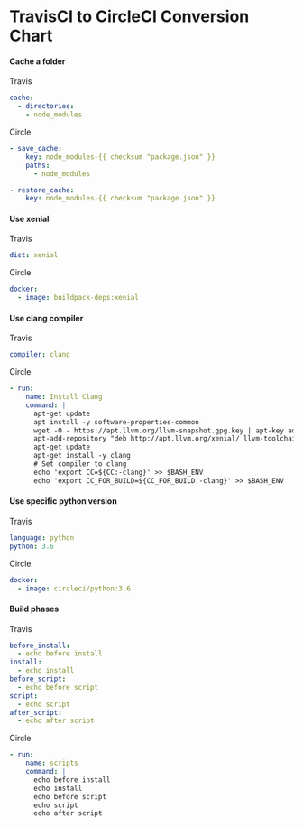 # TravisCI to CircleCI Conversion Chart

#### Cache a folder

Travis

```yaml
cache:  
  - directories:
    - node_modules
```

Circle

```yaml
- save_cache:
    key: node_modules-{{ checksum "package.json" }}
    paths:
      - node_modules

- restore_cache:
    key: node_modules-{{ checksum "package.json" }}
```

#### Use xenial

Travis

```yaml
dist: xenial
```

Circle

```yaml
docker:
  - image: buildpack-deps:xenial
```

#### Use clang compiler

Travis

```yaml
compiler: clang
```

Circle

```yaml
- run:
    name: Install Clang
    command: |
      apt-get update
      apt install -y software-properties-common
      wget -O - https://apt.llvm.org/llvm-snapshot.gpg.key | apt-key add -        
      apt-add-repository "deb http://apt.llvm.org/xenial/ llvm-toolchain-xenial main"
      apt-get update
      apt-get install -y clang
      # Set compiler to clang 
      echo 'export CC=${CC:-clang}' >> $BASH_ENV
      echo 'export CC_FOR_BUILD=${CC_FOR_BUILD:-clang}' >> $BASH_ENV
```

#### Use specific python version

Travis

```yaml
language: python      
python: 3.6
```

Circle

```yaml
docker:
  - image: circleci/python:3.6
```

#### Build phases

Travis

```yaml
before_install:
  - echo before install  
install:
  - echo install
before_script:
  - echo before script
script:
  - echo script
after_script:
  - echo after script
```

Circle

```yaml
- run:
    name: scripts
    command: |
      echo before install
      echo install
      echo before script
      echo script
      echo after script
```
